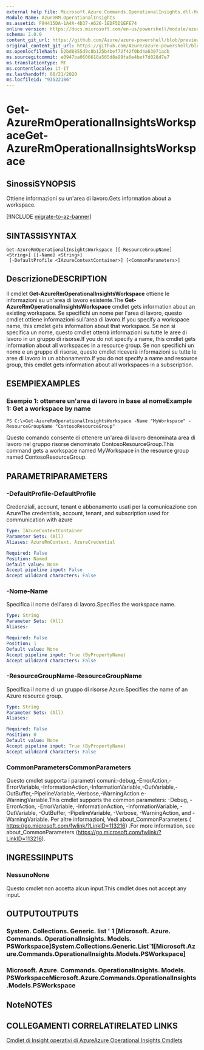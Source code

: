 ```yaml
---
external help file: Microsoft.Azure.Commands.OperationalInsights.dll-Help.xml
Module Name: AzureRM.OperationalInsights
ms.assetid: F94415DA-1A4A-4D37-A626-1EDF5D1EFE74
online version: https://docs.microsoft.com/en-us/powershell/module/azurerm.operationalinsights/get-azurermoperationalinsightsworkspace
schema: 2.0.0
content_git_url: https://github.com/Azure/azure-powershell/blob/preview/src/ResourceManager/OperationalInsights/Commands.OperationalInsights/help/Get-AzureRmOperationalInsightsWorkspace.md
original_content_git_url: https://github.com/Azure/azure-powershell/blob/preview/src/ResourceManager/OperationalInsights/Commands.OperationalInsights/help/Get-AzureRmOperationalInsightsWorkspace.md
ms.openlocfilehash: b2bd8855d9c8b125b4bef72f42f0bd4a63071adb
ms.sourcegitcommit: e0947ba0606618a565d8a99fa0e4bef7d028d7e7
ms.translationtype: MT
ms.contentlocale: it-IT
ms.lasthandoff: 08/21/2020
ms.locfileid: "93522186"
---
```

# <span data-ttu-id="c9d9a-101">Get-AzureRmOperationalInsightsWorkspace</span><span class="sxs-lookup"><span data-stu-id="c9d9a-101">Get-AzureRmOperationalInsightsWorkspace</span></span>

## <span data-ttu-id="c9d9a-102">Sinossi</span><span class="sxs-lookup"><span data-stu-id="c9d9a-102">SYNOPSIS</span></span>
<span data-ttu-id="c9d9a-103">Ottiene informazioni su un'area di lavoro.</span><span class="sxs-lookup"><span data-stu-id="c9d9a-103">Gets information about a workspace.</span></span>

[!INCLUDE [migrate-to-az-banner](../../includes/migrate-to-az-banner.md)]

## <span data-ttu-id="c9d9a-104">SINTASSI</span><span class="sxs-lookup"><span data-stu-id="c9d9a-104">SYNTAX</span></span>

```
Get-AzureRmOperationalInsightsWorkspace [[-ResourceGroupName] <String>] [[-Name] <String>]
 [-DefaultProfile <IAzureContextContainer>] [<CommonParameters>]
```

## <span data-ttu-id="c9d9a-105">Descrizione</span><span class="sxs-lookup"><span data-stu-id="c9d9a-105">DESCRIPTION</span></span>
<span data-ttu-id="c9d9a-106">Il cmdlet **Get-AzureRmOperationalInsightsWorkspace** ottiene le informazioni su un'area di lavoro esistente.</span><span class="sxs-lookup"><span data-stu-id="c9d9a-106">The **Get-AzureRmOperationalInsightsWorkspace** cmdlet gets information about an existing workspace.</span></span>
<span data-ttu-id="c9d9a-107">Se specifichi un nome per l'area di lavoro, questo cmdlet ottiene informazioni sull'area di lavoro.</span><span class="sxs-lookup"><span data-stu-id="c9d9a-107">If you specify a workspace name, this cmdlet gets information about that workspace.</span></span>
<span data-ttu-id="c9d9a-108">Se non si specifica un nome, questo cmdlet otterrà informazioni su tutte le aree di lavoro in un gruppo di risorse.</span><span class="sxs-lookup"><span data-stu-id="c9d9a-108">If you do not specify a name, this cmdlet gets information about all workspaces in a resource group.</span></span>
<span data-ttu-id="c9d9a-109">Se non specifichi un nome e un gruppo di risorse, questo cmdlet riceverà informazioni su tutte le aree di lavoro in un abbonamento.</span><span class="sxs-lookup"><span data-stu-id="c9d9a-109">If you do not specify a name and resource group, this cmdlet gets information about all workspaces in a subscription.</span></span>

## <span data-ttu-id="c9d9a-110">ESEMPI</span><span class="sxs-lookup"><span data-stu-id="c9d9a-110">EXAMPLES</span></span>

### <span data-ttu-id="c9d9a-111">Esempio 1: ottenere un'area di lavoro in base al nome</span><span class="sxs-lookup"><span data-stu-id="c9d9a-111">Example 1: Get a workspace by name</span></span>
```
PS C:\>Get-AzureRmOperationalInsightsWorkspace -Name "MyWorkspace" -ResourceGroupName "ContosoResourceGroup"
```

<span data-ttu-id="c9d9a-112">Questo comando consente di ottenere un'area di lavoro denominata area di lavoro nel gruppo risorse denominato ContosoResourceGroup.</span><span class="sxs-lookup"><span data-stu-id="c9d9a-112">This command gets a workspace named MyWorkspace in the resource group named ContosoResourceGroup.</span></span>

## <span data-ttu-id="c9d9a-113">PARAMETRI</span><span class="sxs-lookup"><span data-stu-id="c9d9a-113">PARAMETERS</span></span>

### <span data-ttu-id="c9d9a-114">-DefaultProfile</span><span class="sxs-lookup"><span data-stu-id="c9d9a-114">-DefaultProfile</span></span>
<span data-ttu-id="c9d9a-115">Credenziali, account, tenant e abbonamento usati per la comunicazione con Azure</span><span class="sxs-lookup"><span data-stu-id="c9d9a-115">The credentials, account, tenant, and subscription used for communication with azure</span></span>

```yaml
Type: IAzureContextContainer
Parameter Sets: (All)
Aliases: AzureRmContext, AzureCredential

Required: False
Position: Named
Default value: None
Accept pipeline input: False
Accept wildcard characters: False
```

### <span data-ttu-id="c9d9a-116">-Nome</span><span class="sxs-lookup"><span data-stu-id="c9d9a-116">-Name</span></span>
<span data-ttu-id="c9d9a-117">Specifica il nome dell'area di lavoro.</span><span class="sxs-lookup"><span data-stu-id="c9d9a-117">Specifies the workspace name.</span></span>

```yaml
Type: String
Parameter Sets: (All)
Aliases: 

Required: False
Position: 1
Default value: None
Accept pipeline input: True (ByPropertyName)
Accept wildcard characters: False
```

### <span data-ttu-id="c9d9a-118">-ResourceGroupName</span><span class="sxs-lookup"><span data-stu-id="c9d9a-118">-ResourceGroupName</span></span>
<span data-ttu-id="c9d9a-119">Specifica il nome di un gruppo di risorse Azure.</span><span class="sxs-lookup"><span data-stu-id="c9d9a-119">Specifies the name of an Azure resource group.</span></span>

```yaml
Type: String
Parameter Sets: (All)
Aliases: 

Required: False
Position: 0
Default value: None
Accept pipeline input: True (ByPropertyName)
Accept wildcard characters: False
```

### <span data-ttu-id="c9d9a-120">CommonParameters</span><span class="sxs-lookup"><span data-stu-id="c9d9a-120">CommonParameters</span></span>
<span data-ttu-id="c9d9a-121">Questo cmdlet supporta i parametri comuni:-debug,-ErrorAction,-ErrorVariable,-InformationAction,-InformationVariable,-OutVariable,-OutBuffer,-PipelineVariable,-Verbose,-WarningAction e-WarningVariable.</span><span class="sxs-lookup"><span data-stu-id="c9d9a-121">This cmdlet supports the common parameters: -Debug, -ErrorAction, -ErrorVariable, -InformationAction, -InformationVariable, -OutVariable, -OutBuffer, -PipelineVariable, -Verbose, -WarningAction, and -WarningVariable.</span></span> <span data-ttu-id="c9d9a-122">Per altre informazioni, Vedi about_CommonParameters ( https://go.microsoft.com/fwlink/?LinkID=113216) .</span><span class="sxs-lookup"><span data-stu-id="c9d9a-122">For more information, see about_CommonParameters (https://go.microsoft.com/fwlink/?LinkID=113216).</span></span>

## <span data-ttu-id="c9d9a-123">INGRESSI</span><span class="sxs-lookup"><span data-stu-id="c9d9a-123">INPUTS</span></span>

### <span data-ttu-id="c9d9a-124">Nessuno</span><span class="sxs-lookup"><span data-stu-id="c9d9a-124">None</span></span>
<span data-ttu-id="c9d9a-125">Questo cmdlet non accetta alcun input.</span><span class="sxs-lookup"><span data-stu-id="c9d9a-125">This cmdlet does not accept any input.</span></span>

## <span data-ttu-id="c9d9a-126">OUTPUT</span><span class="sxs-lookup"><span data-stu-id="c9d9a-126">OUTPUTS</span></span>

### <span data-ttu-id="c9d9a-127">System. Collections. Generic. list ' 1 [Microsoft. Azure. Commands. OperationalInsights. Models. PSWorkspace]</span><span class="sxs-lookup"><span data-stu-id="c9d9a-127">System.Collections.Generic.List\`1[Microsoft.Azure.Commands.OperationalInsights.Models.PSWorkspace]</span></span>

### <span data-ttu-id="c9d9a-128">Microsoft. Azure. Commands. OperationalInsights. Models. PSWorkspace</span><span class="sxs-lookup"><span data-stu-id="c9d9a-128">Microsoft.Azure.Commands.OperationalInsights.Models.PSWorkspace</span></span>

## <span data-ttu-id="c9d9a-129">Note</span><span class="sxs-lookup"><span data-stu-id="c9d9a-129">NOTES</span></span>

## <span data-ttu-id="c9d9a-130">COLLEGAMENTI CORRELATI</span><span class="sxs-lookup"><span data-stu-id="c9d9a-130">RELATED LINKS</span></span>

[<span data-ttu-id="c9d9a-131">Cmdlet di Insight operativi di Azure</span><span class="sxs-lookup"><span data-stu-id="c9d9a-131">Azure Operational Insights Cmdlets</span></span>](./AzureRM.OperationalInsights.md)


